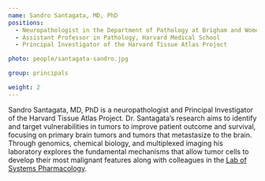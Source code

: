 ```yaml
---
name: Sandro Santagata, MD, PhD
positions:
  - Neuropathologist in the Department of Pathology at Brigham and Women’s Hospital
  - Assistant Professor in Pathology, Harvard Medical School
  - Principal Investigator of the Harvard Tissue Atlas Project

photo: people/santagata-sandro.jpg

group: principals

weight: 2
---
```


Sandro Santagata, MD, PhD is a neuropathologist and Principal Investigator of the Harvard Tissue Atlas Project. Dr. Santagata’s research aims to identify and target vulnerabilities in tumors to improve patient outcome and survival, focusing on primary brain tumors and tumors that metastasize to the brain. Through genomics, chemical biology, and multiplexed imaging his laboratory explores the fundamental mechanisms that allow tumor cells to develop their most malignant features along with colleagues in the [Lab of Systems Pharmacology](https://hits.harvard.edu/the-program/laboratory-of-systems-pharmacology/about/).
